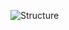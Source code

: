 ![Structure]("https://github.com/hubdev04/Team-LMS/blob/1743634a70d21cc19e448db46b77352e589b8257/Project%20Artitechture.jpeg")
